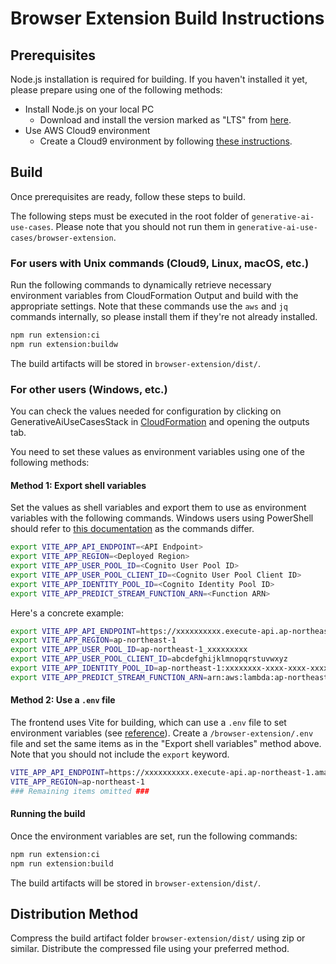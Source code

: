 # Browser Extension Build Instructions

## Prerequisites

Node.js installation is required for building. If you haven't installed it yet, please prepare using one of the following methods:

- Install Node.js on your local PC
  - Download and install the version marked as "LTS" from [here](https://nodejs.org/en/download).
- Use AWS Cloud9 environment
  - Create a Cloud9 environment by following [these instructions](./DEPLOY_ON_AWS.md#creating-a-cloud9-environment).

## Build

Once prerequisites are ready, follow these steps to build.

The following steps must be executed in the root folder of `generative-ai-use-cases`. Please note that you should not run them in `generative-ai-use-cases/browser-extension`.

### For users with Unix commands (Cloud9, Linux, macOS, etc.)

Run the following commands to dynamically retrieve necessary environment variables from CloudFormation Output and build with the appropriate settings.
Note that these commands use the `aws` and `jq` commands internally, so please install them if they're not already installed.

```bash
npm run extension:ci
npm run extension:buildw
```

The build artifacts will be stored in `browser-extension/dist/`.

### For other users (Windows, etc.)

You can check the values needed for configuration by clicking on GenerativeAiUseCasesStack in [CloudFormation](https://console.aws.amazon.com/cloudformation/home) and opening the outputs tab.

You need to set these values as environment variables using one of the following methods:

#### Method 1: Export shell variables

Set the values as shell variables and export them to use as environment variables with the following commands. Windows users using PowerShell should refer to [this documentation](https://learn.microsoft.com/en-us/powershell/module/microsoft.powershell.core/about/about_environment_variables) as the commands differ.

```bash
export VITE_APP_API_ENDPOINT=<API Endpoint>
export VITE_APP_REGION=<Deployed Region>
export VITE_APP_USER_POOL_ID=<Cognito User Pool ID>
export VITE_APP_USER_POOL_CLIENT_ID=<Cognito User Pool Client ID>
export VITE_APP_IDENTITY_POOL_ID=<Cognito Identity Pool ID>
export VITE_APP_PREDICT_STREAM_FUNCTION_ARN=<Function ARN>
```

Here's a concrete example:

```bash
export VITE_APP_API_ENDPOINT=https://xxxxxxxxxx.execute-api.ap-northeast-1.amazonaws.com/api/
export VITE_APP_REGION=ap-northeast-1
export VITE_APP_USER_POOL_ID=ap-northeast-1_xxxxxxxxx
export VITE_APP_USER_POOL_CLIENT_ID=abcdefghijklmnopqrstuvwxyz
export VITE_APP_IDENTITY_POOL_ID=ap-northeast-1:xxxxxxxx-xxxx-xxxx-xxxxxxxxxxxxxxxxx
export VITE_APP_PREDICT_STREAM_FUNCTION_ARN=arn:aws:lambda:ap-northeast-1:000000000000:function:FunctionName
```

#### Method 2: Use a `.env` file

The frontend uses Vite for building, which can use a `.env` file to set environment variables (see [reference](https://vitejs.dev/guide/env-and-mode#env-files)). Create a `/browser-extension/.env` file and set the same items as in the "Export shell variables" method above. Note that you should not include the `export` keyword.

```bash
VITE_APP_API_ENDPOINT=https://xxxxxxxxxx.execute-api.ap-northeast-1.amazonaws.com/api/
VITE_APP_REGION=ap-northeast-1
### Remaining items omitted ###
```

#### Running the build

Once the environment variables are set, run the following commands:

```bash
npm run extension:ci
npm run extension:build
```

The build artifacts will be stored in `browser-extension/dist/`.

## Distribution Method

Compress the build artifact folder `browser-extension/dist/` using zip or similar.
Distribute the compressed file using your preferred method.

